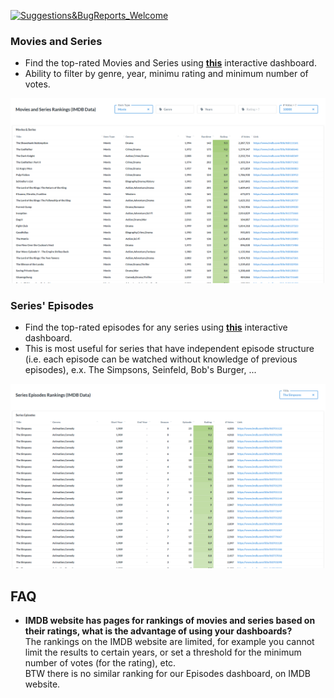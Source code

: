 [![Suggestions&BugReports_Welcome](https://img.shields.io/badge/Suggestions-BugReports-blue)](https://github.com/vvaezian/IMDB-Ratings/issues)

### Movies and Series
- Find the top-rated Movies and Series using **[this](http://metabase.intellimenta.com/public/dashboard/eae564a4-d9a3-46b1-9cd4-1f95ab5b1b18)** interactive dashboard.
- Ability to filter by genre, year, minimu rating and minimum number of votes.

<img src="Files/dash1.png" width="800">

### Series' Episodes
- Find the top-rated episodes for any series using **[this](http://metabase.intellimenta.com/public/dashboard/bb812d83-7cef-404e-8e14-87e1552cbe7c)** interactive dashboard.
- This is most useful for series that have independent episode structure (i.e. each episode can be watched without knowledge of previous episodes), e.x. The Simpsons, Seinfeld, Bob's Burger, ...

<img src="Files/dash2.png" width="800">

## FAQ
- **IMDB website has pages for rankings of movies and series based on their ratings, what is the advantage of using your dashboards?**  
The rankings on the IMDB website are limited, for example you cannot limit the results to certain years, or set a threshold for the minimum number of votes (for the rating), etc.  
BTW there is no similar ranking for our Episodes dashboard, on IMDB website.
